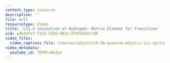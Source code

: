 ```yaml
---
content_type: resource
description: ''
file: null
resourcetype: Video
title: 'L11.4 Ionization of Hydrogen: Matrix Element for Transition'
uid: a4b3dfe7-f123-254d-983a-0f97bd34c7d6
video_files:
  video_captions_file: /courses/physics/8-06-quantum-physics-iii-spring-2018/video-lectures/time-dependent-perturbation-theory/L11-4/TDYMriH63us.vtt
video_metadata:
  youtube_id: TDYMriH63us
---
```

